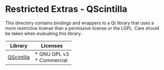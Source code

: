 # Restricted Extras - QScintilla

This directory contains bindings and wrappers to a Qt library that uses a more restrictive license than a permissive license or the LGPL. Care should be taken when evaluating this library.

| Library                                                          | Licenses                       |
| ---------------------------------------------------------------- | ------------------------------ |
| [QScintilla](https://riverbankcomputing.com/software/qscintilla) | * GNU GPL v3 <br> * Commercial |

